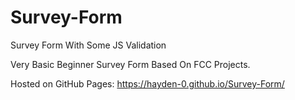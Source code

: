# Survey-Form
Survey Form With Some JS Validation

Very Basic Beginner Survey Form Based On FCC Projects.

Hosted on GitHub Pages: https://hayden-0.github.io/Survey-Form/
